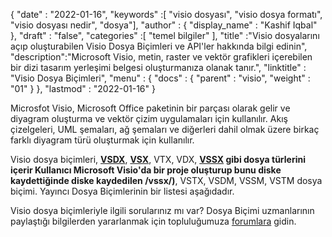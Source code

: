 {
  "date" : "2022-01-16",
  "keywords" :[ "visio dosyası", "visio dosya formatı", "visio dosyası nedir", "dosya"],
  "author" : {
    "display_name" : "Kashif Iqbal"
},
  "draft" : "false",
  "categories" :[ "temel bilgiler" ],
  "title" :"Visio dosyalarını açıp oluşturabilen Visio Dosya Biçimleri ve API'ler hakkında bilgi edinin",
  "description":"Microsoft Visio, metin, raster ve vektör grafikleri içerebilen bir dizi tasarım yerleşimi belgesi oluşturmanıza olanak tanır.",
  "linktitle" : "Visio Dosya Biçimleri",
  "menu" : {
    "docs" : {
      "parent" : "visio",
      "weight" : "01"
}
},
  "lastmod" : "2022-01-16"
}

Microsfot Visio, Microsoft Office paketinin bir parçası olarak gelir ve diyagram oluşturma ve vektör çizim uygulamaları için kullanılır. Akış çizelgeleri, UML şemaları, ağ şemaları ve diğerleri dahil olmak üzere birkaç farklı diyagram türü oluşturmak için kullanılır.

Visio dosya biçimleri, **[VSDX](/tr/visio/vsdx/)**, **[VSX](/tr/visio/vsx/)**, VTX, VDX, **[VSSX](/tr/visio) gibi dosya türlerini içerir Kullanıcı Microsoft Visio'da bir proje oluşturup bunu diske kaydettiğinde diske kaydedilen /vssx/)**, VSTX, VSDM, VSSM, VSTM dosya biçimi. Yayıncı Dosya Biçimlerinin bir listesi aşağıdadır.

Visio dosya biçimleriyle ilgili sorularınız mı var? Dosya Biçimi uzmanlarının paylaştığı bilgilerden yararlanmak için topluluğumuza [forumlara](https://forum.fileformat.com/c/visio/) gidin.

